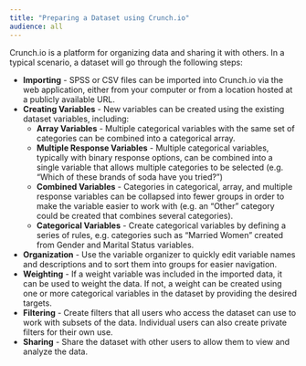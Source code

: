 ```yaml
---
title: "Preparing a Dataset using Crunch.io"
audience: all
---
```


Crunch.io is a platform for organizing data and sharing it with others. In a
typical scenario, a dataset will go through the following steps:

  * **Importing** \- SPSS or CSV files can be imported into Crunch.io via the web application, either from your computer or from a location hosted at a publicly available URL.
  * **Creating Variables** \- New variables can be created using the existing dataset variables, including: 
    * **Array Variables** \- Multiple categorical variables with the same set of categories can be combined into a categorical array.
    * **Multiple Response Variables** \- Multiple categorical variables, typically with binary response options, can be combined into a single variable that allows multiple categories to be selected (e.g. “Which of these brands of soda have you tried?”)
    * **Combined Variables** \- Categories in categorical, array, and multiple response variables can be collapsed into fewer groups in order to make the variable easier to work with (e.g. an “Other” category could be created that combines several categories).
    * **Categorical Variables** \- Create categorical variables by defining a series of rules, e.g. categories such as “Married Women” created from Gender and Marital Status variables.
  * **Organization** \- Use the variable organizer to quickly edit variable names and descriptions and to sort them into groups for easier navigation.
  * **Weighting** \- If a weight variable was included in the imported data, it can be used to weight the data. If not, a weight can be created using one or more categorical variables in the dataset by providing the desired targets.
  * **Filtering** \- Create filters that all users who access the dataset can use to work with subsets of the data. Individual users can also create private filters for their own use.
  * **Sharing** \- Share the dataset with other users to allow them to view and analyze the data.  


